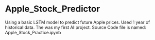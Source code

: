 # Apple_Stock_Predictor
Using a basic LSTM model to predict future Apple prices.
Used 1 year of historical data.
The was my first AI project.
Source Code file is named: Apple_Stock_Practice.ipynb
